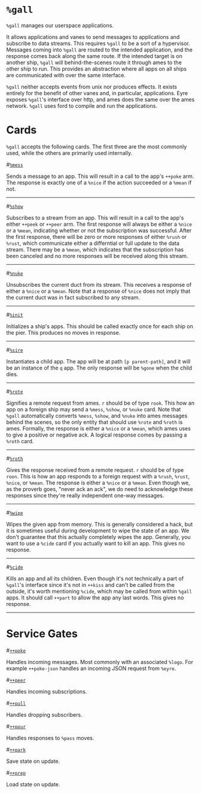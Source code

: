 <div class="short">

# `%gall`

`%gall` manages our userspace applications.

It allows applications and vanes to send messages to applications and subscribe
to data streams.  This requires `%gall` to be a sort of a hypervisor.  Messages
coming into `%gall` are routed to the intended application, and the response
comes back along the same route. If the intended target is on another ship,
`%gall` will behind-the-scenes route it through ames to the other ship to run.
This provides an abstraction where all apps on all ships are communicated with
over the same interface.

`%gall` neither accepts events from unix nor produces effects.  It exists
entirely for the benefit of other vanes and, in particular, applications.  Eyre
exposes `%gall`'s interface over http, and ames does the same over the ames
network.  `%gall` uses ford to compile and run the applications.


Cards 
===

`%gall` accepts the following cards.  The first three are the most commonly
used, while the others are primarily used internally.

#[`%mess`](#mess)

Sends a message to an app.  This will result in a call to the app's `++poke`
arm.  The response is exactly one of a `%nice` if the action succeeded or a
`%mean` if not.

---

#[`%show`](#show)

Subscribes to a stream from an app.  This will result in a call to the app's
either `++peek` or `++peer` arm.  The first response will always be either a
`%nice` or a `%mean`, indicating whether or not the subscription was successful.
After the first response, there will be zero or more responses of either `%rush`
or `%rust`, which communicate either a differntial or full update to the data
stream.  There may be a `%mean`, which indicates that the subscription has been
canceled and no more responses will be received along this stream.

---

#[`%nuke`](#nuke)

Unsubscribes the current duct from its stream.  This receives a response of
either a `%nice` or a `%mean`.  Note that a response of `%nice` does not imply
that the current duct was in fact subscribed to any stream.

---

#[`%init`](#init)

Initializes a ship's apps.  This should be called exactly once for each ship on
the pier.  This produces no moves in response.

---

#[`%sire`](#sire)

Instantiates a child app.  The app will be at path `[p parent-path]`, and it
will be an instance of the `q` app.  The only response will be `%gone` when the
child dies.

---

#[`%rote`](#rote)

Signifies a remote request from ames.  `r` should be of type `rook`. This how an
app on a foreign ship may send a `%mess`, `%show`, or `%nuke` card. Note that
`%gall` automatically converts `%mess`, `%show`, and `%nuke` into ames messages
behind the scenes, so the only entity that should use `%rote` and `%roth` is
ames.  Formally, the response is either a `%nice` or a `%mean`, which ames uses
to give a positive or negative ack.  A logical response comes by passing a
`%roth` card.

---

#[`%roth`](#roth)

Gives the response received from a remote request.  `r` should be of type
`roon`.  This is how an app responds to a foreign request with a `%rush`,
`%rust`, `%nice`, or `%mean`.  The response is either a `%nice` or a `%mean`.
Even though we, as the proverb goes, "never ack an ack", we do need to
acknowledge these responses since they're really independent one-way messages.

---

#[`%wipe`](#wipe)

Wipes the given app from memory.  This is generally considered a hack, but it is
sometimes useful during development to wipe the state of an app.  We don't
guarantee that this actually completely wipes the app.  Generally, you want to
use a `%cide` card if you actually want to kill an app.  This gives no response.

---

#[`%cide`](#cide)

Kills an app and all its children. Even though it's not technically a part of
`%gall`'s interface since it's not in `++kiss` and can't be called from the
outside, it's worth mentioning `%cide`, which may be called from within `%gall`
apps. It should call `++part` to allow the app any last words.  This gives no
response.

---


Service Gates 
===

#[`++poke`]()

Handles incoming messages. Most commonly with an associated `%logo`.  For
example `++poke-json` handles an incoming JSON request from `%eyre`.



#[`++peer`]()

Handles incoming subscriptions.




#[`++pull`]()

Handles dropping subscribers.




#[`++pour`]()

Handles responses to `%pass` moves.




#[`++park`]()

Save state on update.




#[`++prep`]()

Load state on update.

</div>


